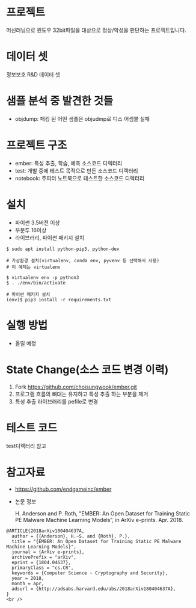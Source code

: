 # 프로젝트

머신러닝으로 윈도우 32bit파일을 대상으로 정상/악성을 판단하는 프로젝트입니다.



# 데이터 셋

정보보호 R&D 데이터 셋

# 샘플 분석 중 발견한 것들
* objdump: 패킹 된 어떤 샘플은 objudmp로 디스 어셈블 실패

# 프로젝트 구조

* ember: 특성 추출, 학습, 예측 소스코드 디렉터리
* test: 개발 중에 테스트 목적으로 만든 소스코드 디렉터리
* notebook: 주피터 노트북으로 테스트한 소스코드 디렉터리



# 설치

- 파이썬 3.5버전 이상
- 우분투 16이상
- 라이브러리, 파이썬 패키지 설치

```
$ sudo apt install python-pip3, python-dev
```

```
# 가상환경 설치(virtualenv, conda env, pyvenv 등 선택해서 사용)
# 이 예제는 virtualenv

$ virtualenv env -p python3
$ . ./env/bin/activate
```

```
# 파이썬 패키지 설치
(env)$ pip3 install -r requirements.txt
```



# 실행 방법

* 올릴 예정



# State Change(소스 코드 변경 이력)

1. Fork https://github.com/choisungwook/ember.git
2. 프로그램 흐름의 뼈대는 유지하고 특성 추출 하는 부분을 제거
3. 특성 추출 라이브러리를 pefile로 변경



# 테스트 코드

test디렉터리 참고



# 참고자료
* https://github.com/endgameinc/ember  

* 논문 정보

  H. Anderson and P. Roth, "EMBER: An Open Dataset for Training Static PE Malware Machine Learning Models”, in ArXiv e-prints. Apr. 2018.  

```
@ARTICLE{2018arXiv180404637A,  
  author = {{Anderson}, H.~S. and {Roth}, P.},  
  title = "{EMBER: An Open Dataset for Training Static PE Malware Machine Learning Models}",  
  journal = {ArXiv e-prints},  
  archivePrefix = "arXiv",  
  eprint = {1804.04637},  
  primaryClass = "cs.CR",  
  keywords = {Computer Science - Cryptography and Security},  
  year = 2018,  
  month = apr,  
  adsurl = {http://adsabs.harvard.edu/abs/2018arXiv180404637A},  
}    
<br />  
```
